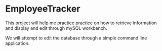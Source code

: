 # EmployeeTracker

This project will help me practice practice on how to retrieve information and display and edit through mySQL workbench. 

We will attempt to edit the database through a simple command line application. 
